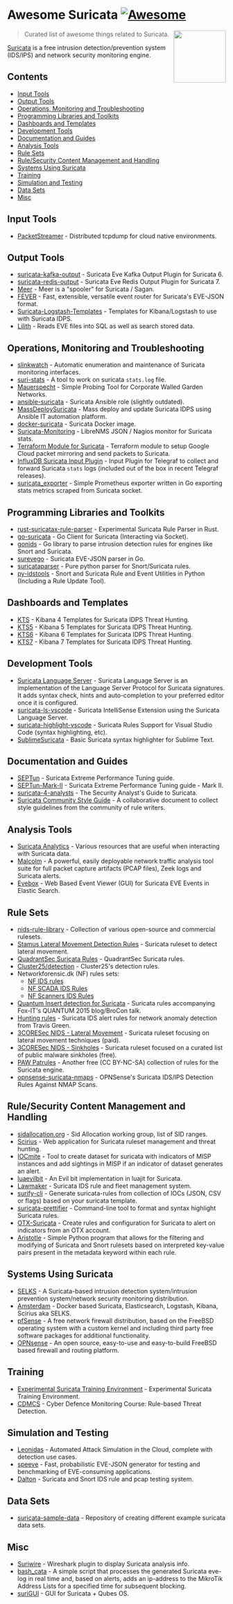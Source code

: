# Awesome Suricata [![Awesome](https://awesome.re/badge-flat2.svg)](https://awesome.re)

[<img src="https://suricata.io/wp-content/uploads/2022/01/Logo-SuricataFinal-1-translucent.png" align="right" width="120">](https://suricata.io)

> Curated list of awesome things related to Suricata.

[Suricata](https://suricata.io/features) is a free intrusion detection/prevention system (IDS/IPS) and network security monitoring engine.

## Contents

- [Input Tools](#input-tools)
- [Output Tools](#output-tools)
- [Operations, Monitoring and Troubleshooting](#operations-monitoring-and-troubleshooting)
- [Programming Libraries and Toolkits](#programming-libraries-and-toolkits)
- [Dashboards and Templates](#dashboards-and-templates)
- [Development Tools](#development-tools)
- [Documentation and Guides](#documentation-and-guides)
- [Analysis Tools](#analysis-tools)
- [Rule Sets](#rule-sets)
- [Rule/Security Content Management and Handling](#rulesecurity-content-management-and-handling)
- [Systems Using Suricata](#systems-using-suricata)
- [Training](#training)
- [Simulation and Testing](#simulation-and-testing)
- [Data Sets](#data-sets)
- [Misc](#misc)


## Input Tools

- [PacketStreamer](https://github.com/deepfence/PacketStreamer) - Distributed tcpdump for cloud native environments.


## Output Tools

- [suricata-kafka-output](https://github.com/Center-Sun/suricata-kafka-output) - Suricata Eve Kafka Output Plugin for Suricata 6.
- [suricata-redis-output](https://github.com/jasonish/suricata-redis-output) - Suricata Eve Redis Output Plugin for Suricata 7.
- [Meer](https://github.com/quadrantsec/meer) - Meer is a "spooler" for Suricata / Sagan.
- [FEVER](https://github.com/DCSO/fever) - Fast, extensible, versatile event router for Suricata's EVE-JSON format.
- [Suricata-Logstash-Templates](https://github.com/pevma/Suricata-Logstash-Templates) - Templates for Kibana/Logstash to use with Suricata IDPS.
- [Lilith](https://github.com/VVelox/Lilith) - Reads EVE files into SQL as well as search stored data.


## Operations, Monitoring and Troubleshooting

- [slinkwatch](https://github.com/DCSO/slinkwatch) - Automatic enumeration and maintenance of Suricata monitoring interfaces.
- [suri-stats](https://github.com/regit/suri-stats) - A tool to work on suricata `stats.log` file.
- [Mauerspecht](https://github.com/DCSO/mauerspecht) - Simple Probing Tool for Corporate Walled Garden Networks.
- [ansible-suricata](https://github.com/GitMirar/ansible-suricata) - Suricata Ansible role (slightly outdated).
- [MassDeploySuricata](https://github.com/pevma/MassDeploySuricata) - Mass deploy and update Suricata IDPS using Ansible IT automation platform.
- [docker-suricata](https://github.com/jasonish/docker-suricata) - Suricata Docker image.
- [Suricata-Monitoring](https://github.com/VVelox/Suricata-Monitoring) - LibreNMS JSON / Nagios monitor for Suricata stats.
- [Terraform Module for Suricata](https://github.com/onetwopunch/terraform-google-suricata) - Terraform module to setup Google Cloud packet mirroring and send packets to Suricata.
- [InfluxDB Suricata Input Plugin](https://github.com/influxdata/telegraf/tree/master/plugins/inputs/suricata) - Input Plugin for Telegraf to collect and forward Suricata `stats` logs (included out of the box in recent Telegraf releases).
- [suricata_exporter](https://github.com/corelight/suricata_exporter) - Simple Prometheus exporter written in Go exporting stats metrics scraped from Suricata socket.

## Programming Libraries and Toolkits

- [rust-suricatax-rule-parser](https://github.com/jasonish/rust-suricatax-rule-parser) - Experimental Suricata Rule Parser in Rust.
- [go-suricata](https://github.com/ks2211/go-suricata) - Go Client for Suricata (Interacting via Socket).
- [gonids](https://github.com/google/gonids) - Go library to parse intrusion detection rules for engines like Snort and Suricata.
- [surevego](https://github.com/rhaist/surevego) - Suricata EVE-JSON parser in Go.
- [suricataparser](https://github.com/m-chrome/py-suricataparser) - Pure python parser for Snort/Suricata rules.
- [py-idstools](https://github.com/jasonish/py-idstools) - Snort and Suricata Rule and Event Utilities in Python (Including a Rule Update Tool).


## Dashboards and Templates

- [KTS](https://github.com/StamusNetworks/KTS) - Kibana 4 Templates for Suricata IDPS Threat Hunting.
- [KTS5](https://github.com/StamusNetworks/KTS5) - Kibana 5 Templates for Suricata IDPS Threat Hunting.
- [KTS6](https://github.com/StamusNetworks/KTS6) - Kibana 6 Templates for Suricata IDPS Threat Hunting.
- [KTS7](https://github.com/StamusNetworks/KTS7) - Kibana 7 Templates for Suricata IDPS Threat Hunting.


## Development Tools

- [Suricata Language Server](https://github.com/StamusNetworks/suricata-language-server) - Suricata Language Server is an implementation of the Language Server Protocol for Suricata signatures. It adds syntax check, hints and auto-completion to your preferred editor once it is configured.
- [suricata-ls-vscode](https://github.com/StamusNetworks/suricata-ls-vscode) - Suricata IntelliSense Extension using the Suricata Language Server.
- [suricata-highlight-vscode](https://github.com/dgenzer/suricata-highlight-vscode) - Suricata Rules Support for Visual Studio Code (syntax highlighting, etc).
- [SublimeSuricata](https://github.com/ozuriexv/SublimeSuricata) - Basic Suricata syntax highlighter for Sublime Text.


## Documentation and Guides

- [SEPTun](https://github.com/pevma/SEPTun) - Suricata Extreme Performance Tuning guide.
- [SEPTun-Mark-II](https://github.com/pevma/SEPTun-Mark-II) - Suricata Extreme Performance Tuning guide - Mark II.
- [suricata-4-analysts](https://github.com/StamusNetworks/suricata-4-analysts) - The Security Analyst's Guide to Suricata.
- [Suricata Community Style Guide](https://github.com/sidallocation/suricata-style-guide) - A collaborative document to collect style guidelines from the community of rule writers.


## Analysis Tools

- [Suricata Analytics](https://github.com/StamusNetworks/suricata-analytics) - Various resources that are useful when interacting with Suricata data.
- [Malcolm](https://github.com/cisagov/Malcolm) - A powerful, easily deployable network traffic analysis tool suite for full packet capture artifacts (PCAP files), Zeek logs and Suricata alerts.
- [Evebox](https://github.com/jasonish/evebox) - Web Based Event Viewer (GUI) for Suricata EVE Events in Elastic Search.


## Rule Sets

- [nids-rule-library](https://github.com/klingerko/nids-rule-library#readme) - Collection of various open-source and commercial rulesets.
- [Stamus Lateral Movement Detection Rules](https://www.stamus-networks.com/blog/new-open-ruleset-for-detecting-lateral-movement-with-suricata) - Suricata ruleset to detect lateral movement.
- [QuadrantSec Suricata Rules](https://github.com/quadrantsec/suricata-rules) - QuadrantSec Suricata rules.
- [Cluster25/detection](https://github.com/Cluster25/detection) - Cluster25's detection rules.
- Networkforensic.dk (NF) rules sets: 
  - [NF IDS rules](https://networkforensic.dk/SNORT/NF-local.zip)
  - [NF SCADA IDS Rules](https://networkforensic.dk/SNORT/NF-SCADA.zip)
  - [NF Scanners IDS Rules](https://networkforensic.dk/SNORT/NF-Scanners.zip)
- [Quantum Insert detection for Suricata](https://github.com/fox-it/quantuminsert/blob/master/detection/suricata/README.md) - Suricata rules accompanying Fox-IT's QUANTUM 2015 blog/BroCon talk.
- [Hunting rules](https://github.com/travisbgreen/hunting-rules) - Suricata IDS alert rules for network anomaly detection from Travis Green.
- [3CORESec NIDS - Lateral Movement](https://dtection.io/ruleset/3cs_lateral) - Suricata ruleset focusing on lateral movement techniques (paid).
- [3CORESec NIDS - Sinkholes](https://dtection.io/ruleset/3cs_sinkholes) - Suricata ruleset focused on a curated list of public malware sinkholes (free).
- [PAW Patrules](https://pawpatrules.fr) - Another free (CC BY-NC-SA) collection of rules for the Suricata engine.
- [opnsense-suricata-nmaps](https://github.com/aleksibovellan/opnsense-suricata-nmaps) - OPNSense's Suricata IDS/IPS Detection Rules Against NMAP Scans.


## Rule/Security Content Management and Handling

- [sidallocation.org](https://sidallocation.org/) - Sid Allocation working group, list of SID ranges.
- [Scirius](https://github.com/StamusNetworks/scirius) - Web application for Suricata ruleset management and threat hunting.
- [IOCmite](https://github.com/sebdraven/IOCmite) - Tool to create dataset for suricata with indicators of MISP instances and add sightings in MISP if an indicator of dataset generates an alert.
- [luaevilbit](https://github.com/regit/luaevilbit) - An Evil bit implementation in luajit for Suricata.
- [Lawmaker](https://www.3coresec.com/solutions/lawmaker) - Suricata IDS rule and fleet management system.
- [surify-cli](https://github.com/dgenzer/surify-cli) - Generate suricata-rules from collection of IOCs (JSON, CSV or flags) based on your suricata template.
- [suricata-prettifier](https://github.com/theY4Kman/suricata-prettifier) - Command-line tool to format and syntax highlight Suricata rules.
- [OTX-Suricata](https://github.com/AlienVault-OTX/OTX-Suricata) - Create rules and configuration for Suricata to alert on indicators from an OTX account.
- [Aristotle](https://github.com/secureworks/aristotle) - Simple Python program that allows for the filtering and modifying of Suricata and Snort rulesets based on interpreted key-value pairs present in the metadata keyword within each rule.


## Systems Using Suricata

- [SELKS](https://github.com/StamusNetworks/SELKS) - A Suricata-based intrusion detection system/intrusion prevention system/network security monitoring distribution.
- [Amsterdam](https://github.com/StamusNetworks/Amsterdam) - Docker based Suricata, Elasticsearch, Logstash, Kibana, Scirius aka SELKS.
- [pfSense](https://www.pfsense.org) - A free network firewall distribution, based on the FreeBSD operating system with a custom kernel and including third party free software packages for additional functionality.
- [OPNsense](https://opnsense.org) - An open source, easy-to-use and easy-to-build FreeBSD based firewall and routing platform.


## Training

- [Experimental Suricata Training Environment](https://github.com/jasonish/experimental-suricata-training) - Experimental Suricata Training Environment.
- [CDMCS](https://github.com/ccdcoe/CDMCS/tree/master) - Cyber Defence Monitoring Course: Rule-based Threat Detection.


## Simulation and Testing

- [Leonidas](https://github.com/WithSecureLabs/leonidas) - Automated Attack Simulation in the Cloud, complete with detection use cases.
- [speeve](https://github.com/satta/speeve) - Fast, probabilistic EVE-JSON generator for testing and benchmarking of EVE-consuming applications.
- [Dalton](https://github.com/secureworks/dalton) - Suricata and Snort IDS rule and pcap testing system.


## Data Sets

- [suricata-sample-data](https://github.com/FrankHassanabad/suricata-sample-data) - Repository of creating different example suricata data sets.


## Misc

- [Suriwire](https://github.com/regit/suriwire) - Wireshark plugin to display Suricata analysis info.
- [bash_cata](https://github.com/isMTv/bash_cata) - A simple script that processes the generated Suricata eve-log in real time and, based on alerts, adds an ip-address to the MikroTik Address Lists for a specified time for subsequent blocking.
- [suriGUI](https://github.com/control-owl/suriGUI) - GUI for Suricata + Qubes OS.
